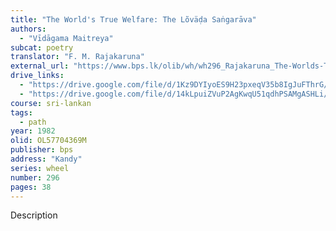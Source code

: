 ```yaml
---
title: "The World's True Welfare: The Lõväḍa Saṅgarāva"
authors:
  - "Vīdāgama Maitreya"
subcat: poetry
translator: "F. M. Rajakaruna"
external_url: "https://www.bps.lk/olib/wh/wh296_Rajakaruna_The-Worlds-True-Welfare.pdf"
drive_links:
  - "https://drive.google.com/file/d/1Kz9DYIyoES9H23pxeqV35b8IgJuFThrG/view?usp=drive_link"
  - "https://drive.google.com/file/d/14kLpuiZVuP2AgKwqU51qdhPSAMgASHLi/view?usp=sharing"
course: sri-lankan
tags:
  - path
year: 1982
olid: OL57704369M
publisher: bps
address: "Kandy"
series: wheel
number: 296
pages: 38
---
```


Description